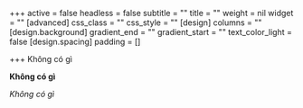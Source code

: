 +++
active = false
headless = false
subtitle = ""
title = ""
weight = nil
widget = ""
[advanced]
css_class = ""
css_style = ""
[design]
columns = ""
[design.background]
gradient_end = ""
gradient_start = ""
text_color_light = false
[design.spacing]
padding = []

+++
Không có gì

**Không có gì**

_Không có gì_
